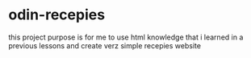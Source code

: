 # odin-recepies

this project purpose is for me to use html knowledge that i learned
in a previous lessons and create verz simple recepies website